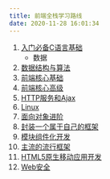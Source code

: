```yaml
---
title: 前端全栈学习路线
date: 2020-11-28 16:01:34
---
```


1. [入门必备C语言基础](/news/front/C/)
	- 数据
2. [数据结构与算法](/news/front/DataStructureAndAlgorithm)
3. [前端核心基础]()
4. [前端核心高级]()
5. [HTTP服务和Ajax]()
6. [Linux]()
7. [面向对象进阶]()
8. [封装一个属于自己的框架]()
9. [模块组件化开发]()
10. [主流的流行框架]()
11. [HTML5原生移动应用开发]()
12. [Web安全]()